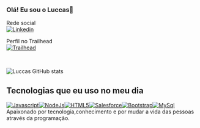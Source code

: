 ### Olá! Eu sou o Luccas👋

Rede social
<br/>
[![Linkedin](https://img.shields.io/badge/LinkedIn-0077B5?style=for-the-badge&logo=linkedin&logoColor=white)](https://www.linkedin.com/in/luccas-bezerra-23822b20a/)

Perfil no Trailhead
<br/>
[![Trailhead](https://img.shields.io/badge/Salesforce-00A1E0?style=for-the-badge&logo=Salesforce&logoColor=white)](https://trailblazer.me/id/llima39)

<br/>

![Luccas GitHub stats](https://github-readme-stats.vercel.app/api?username=LLuccasbezerra&show_icons=true&theme=dracula)

## Tecnologias que eu uso no meu dia


[![Javascript](https://img.shields.io/badge/JavaScript-323330?style=for-the-badge&logo=javascript&logoColor=F7DF1E)](https://developer.mozilla.org/en-US/docs/Web/JavaScript)[![NodeJs](https://img.shields.io/badge/Node.js-43853D?style=for-the-badge&logo=node.js&logoColor=white)](https://developer.mozilla.org/en-US/docs/Web/JavaScript)[![HTML5](https://img.shields.io/badge/HTML5-E34F26?style=for-the-badge&logo=html5&logoColor=white)](https://developer.mozilla.org/en-US/docs/Web/JavaScript)[![Salesforce](https://img.shields.io/badge/Salesforce-00A1E0?style=for-the-badge&logo=Salesforce&logoColor=white)](https://developer.mozilla.org/en-US/docs/Web/JavaScript)[![Bootstrap](https://img.shields.io/badge/Bootstrap-563D7C?style=for-the-badge&logo=bootstrap&logoColor=white)](https://developer.mozilla.org/en-US/docs/Web/JavaScript)[![MySql](https://img.shields.io/badge/MySQL-00000F?style=for-the-badge&logo=mysql&logoColor=white)](https://developer.mozilla.org/en-US/docs/Web/JavaScript)
<br>
Apaixonado por tecnologia,conhecimento e por mudar a vida das pessoas através da programação.





